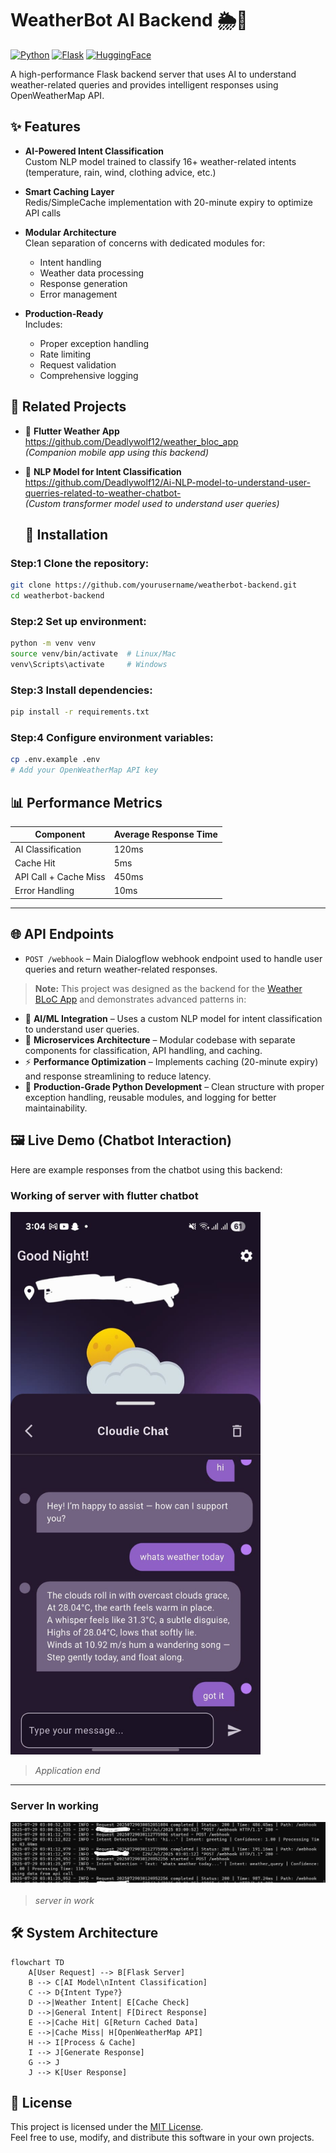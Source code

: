 # WeatherBot AI Backend 🌦️🤖

[![Python](https://img.shields.io/badge/Python-3.8+-blue.svg)](https://www.python.org/)
[![Flask](https://img.shields.io/badge/Flask-2.0+-green.svg)](https://flask.palletsprojects.com/)
[![HuggingFace](https://img.shields.io/badge/HuggingFace-Transformers-orange.svg)](https://huggingface.co/)

A high-performance Flask backend server that uses AI to understand weather-related queries and provides intelligent responses using OpenWeatherMap API.

## ✨ Features

- **AI-Powered Intent Classification**  
  Custom NLP model trained to classify 16+ weather-related intents (temperature, rain, wind, clothing advice, etc.)
  
- **Smart Caching Layer**  
  Redis/SimpleCache implementation with 20-minute expiry to optimize API calls

- **Modular Architecture**  
  Clean separation of concerns with dedicated modules for:
  - Intent handling
  - Weather data processing
  - Response generation
  - Error management

- **Production-Ready**  
  Includes:
  - Proper exception handling
  - Rate limiting
  - Request validation
  - Comprehensive logging
 ## 🔗 Related Projects

- 📱 **Flutter Weather App**  
 https://github.com/Deadlywolf12/weather_bloc_app                                            
  *(Companion mobile app using this backend)*

- 🧠 **NLP Model for Intent Classification**  
 https://github.com/Deadlywolf12/Ai-NLP-model-to-understand-user-querries-related-to-weather-chatbot-  
  *(Custom transformer model used to understand user queries)*

  ## 🚀 Installation

### Step:1 Clone the repository:

```bash
git clone https://github.com/yourusername/weatherbot-backend.git
cd weatherbot-backend
```

### Step:2 Set up environment:

```bash
python -m venv venv
source venv/bin/activate  # Linux/Mac
venv\Scripts\activate     # Windows
```

### Step:3 Install dependencies:

```bash
pip install -r requirements.txt
```

### Step:4 Configure environment variables:

```bash
cp .env.example .env
# Add your OpenWeatherMap API key
```


## 📊 Performance Metrics

| Component             | Average Response Time |
|----------------------|------------------------|
| AI Classification     | 120ms                 |
| Cache Hit             | 5ms                   |
| API Call + Cache Miss | 450ms                 |
| Error Handling        | 10ms                  |

---

## 🌐 API Endpoints

- `POST /webhook` – Main Dialogflow webhook endpoint used to handle user queries and return weather-related responses.


> **Note:** This project was designed as the backend for the [Weather BLoC App](https://github.com/Deadlywolf12/weather_bloc_app) and demonstrates advanced patterns in:

- 🤖 **AI/ML Integration** – Uses a custom NLP model for intent classification to understand user queries.
- 🧩 **Microservices Architecture** – Modular codebase with separate components for classification, API handling, and caching.
- ⚡ **Performance Optimization** – Implements caching (20-minute expiry) and response streamlining to reduce latency.
- 🐍 **Production-Grade Python Development** – Clean structure with proper exception handling, reusable modules, and logging for better maintainability.




## 🖼️ Live Demo (Chatbot Interaction)

Here are example responses from the chatbot using this backend:

<h3>Working of server with flutter chatbot</h3>
<img src="chat.jpg" alt="application end" width="400"/>

<blockquote>
  <em>Application end</em>
</blockquote>


---

### Server In working 
![server end](response.png)

> *server in work*



## 🛠️ System Architecture

```mermaid
flowchart TD
    A[User Request] --> B[Flask Server]
    B --> C[AI Model\nIntent Classification]
    C --> D{Intent Type?}
    D -->|Weather Intent| E[Cache Check]
    D -->|General Intent| F[Direct Response]
    E -->|Cache Hit| G[Return Cached Data]
    E -->|Cache Miss| H[OpenWeatherMap API]
    H --> I[Process & Cache]
    I --> J[Generate Response]
    G --> J
    J --> K[User Response]
```

## 📝 License

This project is licensed under the [MIT License](LICENSE).  
Feel free to use, modify, and distribute this software in your own projects.





